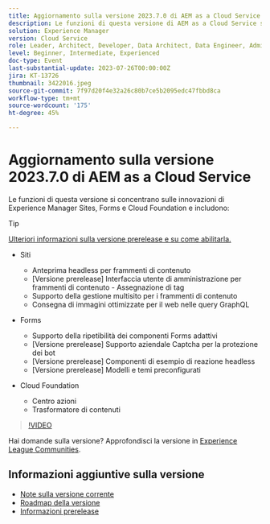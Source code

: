 ```yaml
---
title: Aggiornamento sulla versione 2023.7.0 di AEM as a Cloud Service
description: Le funzioni di questa versione di AEM as a Cloud Service si concentrano sulle innovazioni Experience Manager Sites, Forms e Cloud Foundation.
solution: Experience Manager
version: Cloud Service
role: Leader, Architect, Developer, Data Architect, Data Engineer, Admin, User
level: Beginner, Intermediate, Experienced
doc-type: Event
last-substantial-update: 2023-07-26T00:00:00Z
jira: KT-13726
thumbnail: 3422016.jpeg
source-git-commit: 7f97d20f4e32a26c80b7ce5b2095edc47fbbd8ca
workflow-type: tm+mt
source-wordcount: '175'
ht-degree: 45%

---
```



# Aggiornamento sulla versione 2023.7.0 di AEM as a Cloud Service

Le funzioni di questa versione si concentrano sulle innovazioni di Experience Manager Sites, Forms e Cloud Foundation e includono:

>[!TIP]
>
>[Ulteriori informazioni sulla versione prerelease e su come abilitarla.](https://experienceleague.adobe.com/docs/experience-manager-cloud-service/content/release-notes/prerelease.html?lang=it)

* Siti
   * Anteprima headless per frammenti di contenuto
   * [Versione prerelease] Interfaccia utente di amministrazione per frammenti di contenuto - Assegnazione di tag
   * Supporto della gestione multisito per i frammenti di contenuto
   * Consegna di immagini ottimizzate per il web nelle query GraphQL

* Forms
   * Supporto della ripetibilità dei componenti Forms adattivi
   * [Versione prerelease] Supporto aziendale Captcha per la protezione dei bot
   * [Versione prerelease] Componenti di esempio di reazione headless
   * [Versione prerelease] Modelli e temi preconfigurati

* Cloud Foundation
   * Centro azioni
   * Trasformatore di contenuti

>[!VIDEO](https://video.tv.adobe.com/v/3422016/?learn=on)


Hai domande sulla versione?  Approfondisci la versione in [Experience League Communities](https://adobe.ly/3Y6CC6J).

## Informazioni aggiuntive sulla versione

* [Note sulla versione corrente](https://experienceleague.adobe.com/docs/experience-manager-cloud-service/content/release-notes/home.html?lang=it)
* [Roadmap della versione](https://experienceleague.adobe.com/docs/experience-manager-release-information/aem-release-updates/update-releases-roadmap.html?lang=it)
* [Informazioni prerelease](https://experienceleague.adobe.com/docs/experience-manager-cloud-service/content/release-notes/prerelease.html?lang=it)